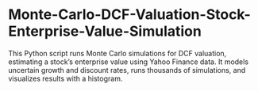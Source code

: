 # Monte-Carlo-DCF-Valuation-Stock-Enterprise-Value-Simulation
This Python script runs Monte Carlo simulations for DCF valuation, estimating a stock’s enterprise value using Yahoo Finance data. It models uncertain growth and discount rates, runs thousands of simulations, and visualizes results with a histogram.
